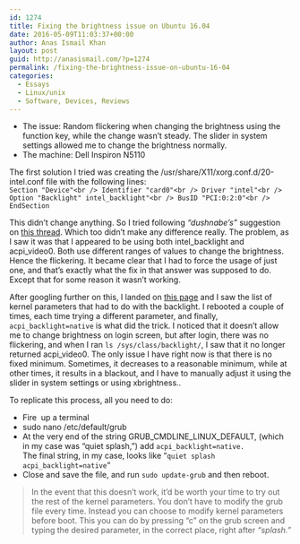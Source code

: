 ```yaml
---
id: 1274
title: Fixing the brightness issue on Ubuntu 16.04
date: 2016-05-09T11:03:37+00:00
author: Anas Ismail Khan
layout: post
guid: http://anasismail.com/?p=1274
permalink: /fixing-the-brightness-issue-on-ubuntu-16-04
categories:
  - Essays
  - Linux/unix
  - Software, Devices, Reviews
---
```

  * The issue: Random flickering when changing the brightness using the function key, while the change wasn&#8217;t steady. The slider in system settings allowed me to change the brightness normally.
  * The machine: Dell Inspiron N5110

The first solution I tried was creating the /usr/share/X11/xorg.conf.d/20-intel.conf file with the following lines:  
`Section "Device"<br />
Identifier "card0"<br />
Driver "intel"<br />
Option "Backlight" intel_backlight"<br />
BusID "PCI:0:2:0"<br />
EndSection`

This didn&#8217;t change anything. So I tried following _&#8220;dushnabe&#8217;s&#8221;_ suggestion on [this thread](http://askubuntu.com/questions/476664/cannot-change-backlight-brightness-ubuntu-14-04). Which too didn&#8217;t make any difference really. The problem, as I saw it was that I appeared to be using both intel\_backlight and acpi\_video0. Both use different ranges of values to change the brightness. Hence the flickering. It became clear that I had to force the usage of just one, and that&#8217;s exactly what the fix in that answer was supposed to do. Except that for some reason it wasn&#8217;t working.

After googling further on this, I landed on [this page](https://wiki.archlinux.org/index.php/backlight) and I saw the list of kernel parameters that had to do with the backlight. I rebooted a couple of times, each time trying a different parameter, and finally,  
`acpi_backlight=native` is what did the trick. I noticed that it doesn&#8217;t allow me to change brightness on login screen, but after login, there was no flickering, and when I ran `ls /sys/class/backlight/`, I saw that it no longer returned acpi_video0. The only issue I have right now is that there is no fixed minimum. Sometimes, it decreases to a reasonable minimum, while at other times, it results in a blackout, and I have to manually adjust it using the slider in system settings or using xbrightness..

To replicate this process, all you need to do:

  * Fire  up a terminal
  * sudo nano /etc/default/grub
  * At the very end of the string GRUB\_CMDLINE\_LINUX_DEFAULT, (which in my case was &#8220;quiet splash,&#8221;) add `acpi_backlight=native.`  
    The final string, in my case, looks like &#8220;`quiet splash acpi_backlight=native`&#8220;
  * Close and save the file, and run `sudo update-grub` and then reboot.

> In the event that this doesn&#8217;t work, it&#8217;d be worth your time to try out the rest of the kernel parameters. You don&#8217;t have to modify the grub file every time. Instead you can choose to modify kernel parameters before boot. This you can do by pressing &#8220;c&#8221; on the grub screen and typing the desired parameter, in the correct place, right after _&#8220;splash.&#8221;_
